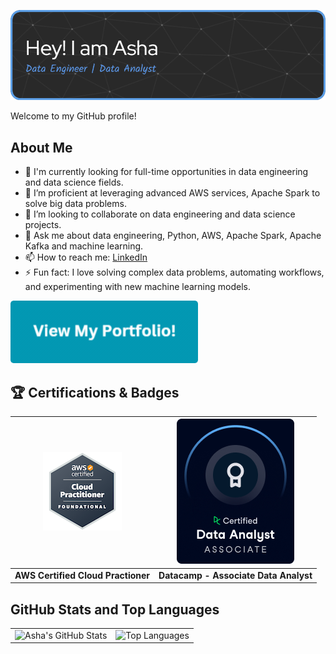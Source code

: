 
![GitHub Banner](files/github-header-image-10.png)
<!--
##  Hi there, I'm Asha Ravilla 👋
**AshaRavilla/AshaRavilla** is a ✨ _special_ ✨ repository because its `README.md` (this file) appears on your GitHub profile.

Here are some ideas to get you started:

- 🔭 I’m currently working on ...
- 🌱 I’m currently learning ...
- 👯 I’m looking to collaborate on ...
- 🤔 I’m looking for help with ...
- 💬 Ask me about ...
- 📫 How to reach me: ...
- 😄 Pronouns: ...
- ⚡ Fun fact: ...
-->

Welcome to my GitHub profile! 
## About Me

- 🔭 I'm currently looking for full-time opportunities in data engineering and data science fields.
- 🌱 I’m proficient at leveraging advanced AWS services, Apache Spark to solve big data problems.
- 👯 I’m looking to collaborate on data engineering and data science projects.
- 💬 Ask me about data engineering, Python, AWS, Apache Spark, Apache Kafka and machine learning.
- 📫 How to reach me: [LinkedIn](https://www.linkedin.com/in/asha-ravilla/)
- ⚡ Fun fact: I love solving complex data problems, automating workflows, and experimenting with new machine learning models.

<!--💥💥💥 ~~ [Check out my portfolio here!](https://github.com/AshaRavilla/portfolio) ~~ 💥💥💥-->

[![My Portfolio](View%20My%20Portfolio.gif)](https://github.com/AshaRavilla/portfolio)

## 🏆 Certifications & Badges

| ![AWS Certification](files/aws-certified-cloud-practitioner.png) | ![DataCamp Certification](files/DA%20Associate%20-%20badge.png) |
|----------------------------------------------------------|-----------------------------------------------------------------------|
| **AWS Certified Cloud Practioner**                     | **Datacamp - Associate Data Analyst**                                          |


## GitHub Stats and Top Languages

<table>
  <tr>
    <td><img src="https://github-readme-stats.vercel.app/api?username=AshaRavilla&show_icons=true&theme=radical" alt="Asha's GitHub Stats"></td>
    <td><img src="https://github-readme-stats.vercel.app/api/top-langs/?username=AshaRavilla&layout=compact&theme=radical" alt="Top Languages"></td>
  </tr>
</table>



<!--
## Contribution Activity

![Asha's Activity Graph](https://github-readme-activity-graph.vercel.app/graph?username=AshaRavilla&theme=react-dark&hide_border=true&area=true)

## GitHub Trophies

![GitHub Trophies](https://github-profile-trophy.vercel.app/?username=AshaRavilla&theme=radical&no-bg=true&no-frame=true&row=1&column=6)
-->

